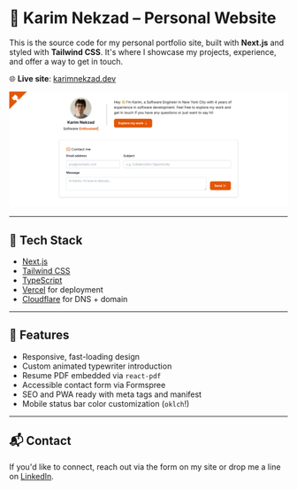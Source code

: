 # 💼 Karim Nekzad – Personal Website

This is the source code for my personal portfolio site, built with **Next.js** and styled with **Tailwind CSS**. It's where I showcase my projects, experience, and offer a way to get in touch.

🌐 **Live site**: [karimnekzad.dev](https://www.karimnekzad.dev)

![Portfolio Preview](./assets/site.png)

---

## 🚀 Tech Stack

- [Next.js](https://nextjs.org/)
- [Tailwind CSS](https://tailwindcss.com/)
- [TypeScript](https://www.typescriptlang.org/)
- [Vercel](https://vercel.com/) for deployment
- [Cloudflare](https://cloudflare.com/) for DNS + domain

---

## 🧩 Features

- Responsive, fast-loading design
- Custom animated typewriter introduction
- Resume PDF embedded via `react-pdf`
- Accessible contact form via Formspree
- SEO and PWA ready with meta tags and manifest
- Mobile status bar color customization (`oklch`!)

---

## 📬 Contact

If you'd like to connect, reach out via the form on my site or drop me a line on [LinkedIn](https://www.linkedin.com/in/karimnekzad/).
